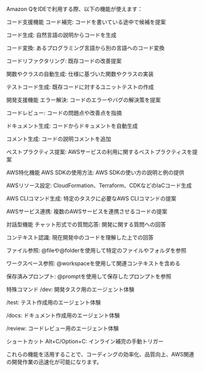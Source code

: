 Amazon QをIDEで利用する際、以下の機能が使えます：

コード支援機能
コード補完: コードを書いている途中で候補を提案

コード生成: 自然言語の説明からコードを生成

コード変換: あるプログラミング言語から別の言語へのコード変換

コードリファクタリング: 既存コードの改善提案

関数やクラスの自動生成: 仕様に基づいた関数やクラスの実装

テストコード生成: 既存コードに対するユニットテストの作成

開発支援機能
エラー解決: コードのエラーやバグの解決策を提案

コードレビュー: コードの問題点や改善点を指摘

ドキュメント生成: コードからドキュメントを自動生成

コメント生成: コードの説明コメントを追加

ベストプラクティス提案: AWSサービスの利用に関するベストプラクティスを提案

AWS特化機能
AWS SDKの使用方法: AWS SDKの使い方の説明と例の提供

AWSリソース設定: CloudFormation、Terraform、CDKなどのIaCコード生成

AWS CLIコマンド生成: 特定のタスクに必要なAWS CLIコマンドの提案

AWSサービス連携: 複数のAWSサービスを連携させるコードの提案

対話型機能
チャット形式での質問応答: 開発に関する質問への回答

コンテキスト認識: 現在開発中のコードを理解した上での回答

ファイル参照: @fileや@folderを使用して特定のファイルやフォルダを参照

ワークスペース参照: @workspaceを使用して関連コンテキストを含める

保存済みプロンプト: @promptを使用して保存したプロンプトを参照

特殊コマンド
/dev: 開発タスク用のエージェント体験

/test: テスト作成用のエージェント体験

/docs: ドキュメント作成用のエージェント体験

/review: コードレビュー用のエージェント体験

ショートカット
Alt+C/Option+C: インライン補完の手動トリガー

これらの機能を活用することで、コーディングの効率化、品質向上、AWS関連の開発作業の迅速化が可能になります。